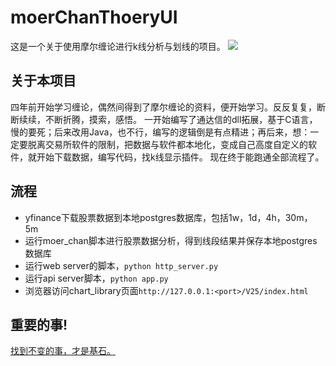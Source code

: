 # moerChanThoeryUI
 这是一个关于使用摩尔缠论进行k线分析与划线的项目。
 ![](I:\PCG_Project\moerChanThoeryUI\images\moer_1d.png)

## 关于本项目
 四年前开始学习缠论，偶然间得到了摩尔缠论的资料，便开始学习。反反复复，断断续续，不断折腾，摸索，感悟。
 一开始编写了通达信的dll拓展，基于C语言，慢的要死；后来改用Java，也不行，编写的逻辑倒是有点精进；再后来，想：一定要脱离交易所软件的限制，把数据与软件都本地化，变成自己高度自定义的软件，就开始下载数据，编写代码，找k线显示插件。
 现在终于能跑通全部流程了。
## 流程
 - yfinance下载股票数据到本地postgres数据库，包括1w，1d，4h，30m，5m
 - 运行moer_chan脚本进行股票数据分析，得到线段结果并保存本地postgres数据库
 - 运行web server的脚本，`python http_server.py`
 - 运行api server脚本，`python app.py`
 - 浏览器访问chart_library页面`http://127.0.0.1:<port>/V25/index.html`
## 重要的事!
 [找到不变的事，才是基石。](https://www.cnblogs.com/dzmsjs/articles/18786042)